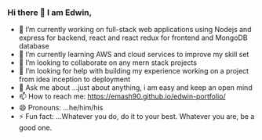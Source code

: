 ### Hi there 👋   I am Edwin,


- 🔭 I’m currently working on full-stack web applications using Nodejs and express for backend, react and react redux for frontend and MongoDB database
- 🌱 I’m currently learning AWS and cloud services to improve my skill set
- 👯 I’m looking to collaborate on any mern stack projects 
- 🤔 I’m looking for help with building my experience working on a project from idea inception to deployment
- 💬 Ask me about ...just about anything, i am easy and keep an open mind
- 📫 How to reach me:  https://emash90.github.io/edwin-portfolio/
- 😄 Pronouns: ...he/him/his
- ⚡ Fun fact: ...Whatever you do, do it to your best. Whatever you are, be a good one.
